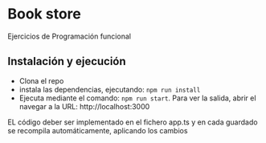 # Book store

Ejercicios de Programación funcional

## Instalación y ejecución

* Clona el repo
* instala las dependencias, ejecutando: ```npm run install```
* Ejecuta mediante el comando: ```npm run start```. Para ver la salida, abrir el navegar a la URL: http://localhost:3000

EL código deber ser implementado en el fichero app.ts y en cada guardado se recompila automáticamente, aplicando los cambios
